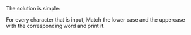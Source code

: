 The solution is simple:

For every character that is input, Match the lower case and the uppercase with the corresponding word and print it.